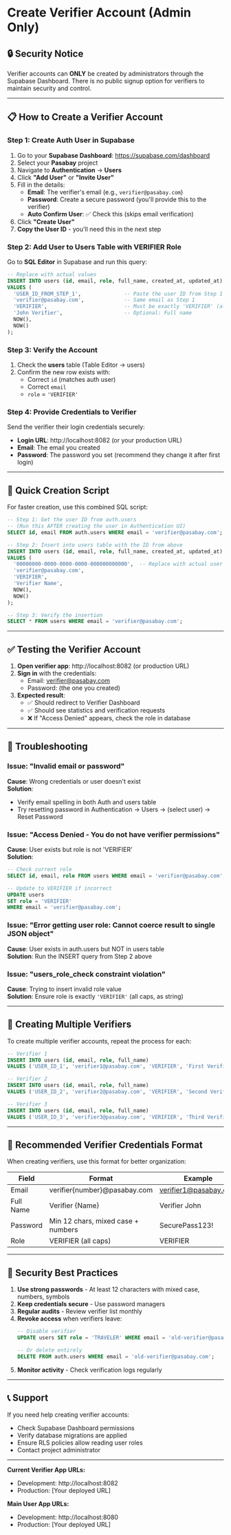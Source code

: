 # Create Verifier Account (Admin Only)

## 🔒 Security Notice
Verifier accounts can **ONLY** be created by administrators through the Supabase Dashboard. There is no public signup option for verifiers to maintain security and control.

---

## 📋 How to Create a Verifier Account

### Step 1: Create Auth User in Supabase

1. Go to your **Supabase Dashboard**: https://supabase.com/dashboard
2. Select your **Pasabay** project
3. Navigate to **Authentication** → **Users**
4. Click **"Add User"** or **"Invite User"**
5. Fill in the details:
   - **Email**: The verifier's email (e.g., `verifier@pasabay.com`)
   - **Password**: Create a secure password (you'll provide this to the verifier)
   - **Auto Confirm User**: ✅ Check this (skips email verification)
6. Click **"Create User"**
7. **Copy the User ID** - you'll need this in the next step

### Step 2: Add User to Users Table with VERIFIER Role

Go to **SQL Editor** in Supabase and run this query:

```sql
-- Replace with actual values
INSERT INTO users (id, email, role, full_name, created_at, updated_at)
VALUES (
  'USER_ID_FROM_STEP_1',              -- Paste the user ID from Step 1
  'verifier@pasabay.com',             -- Same email as Step 1
  'VERIFIER',                         -- Must be exactly 'VERIFIER' (all caps)
  'John Verifier',                    -- Optional: Full name
  NOW(),
  NOW()
);
```

### Step 3: Verify the Account

1. Check the **users** table (Table Editor → users)
2. Confirm the new row exists with:
   - Correct `id` (matches auth user)
   - Correct `email`
   - `role` = `'VERIFIER'`

### Step 4: Provide Credentials to Verifier

Send the verifier their login credentials securely:
- **Login URL**: http://localhost:8082 (or your production URL)
- **Email**: The email you created
- **Password**: The password you set (recommend they change it after first login)

---

## 🚀 Quick Creation Script

For faster creation, use this combined SQL script:

```sql
-- Step 1: Get the user ID from auth.users
-- (Run this AFTER creating the user in Authentication UI)
SELECT id, email FROM auth.users WHERE email = 'verifier@pasabay.com';

-- Step 2: Insert into users table with the ID from above
INSERT INTO users (id, email, role, full_name, created_at, updated_at)
VALUES (
  '00000000-0000-0000-0000-000000000000',  -- Replace with actual user ID
  'verifier@pasabay.com',
  'VERIFIER',
  'Verifier Name',
  NOW(),
  NOW()
);

-- Step 3: Verify the insertion
SELECT * FROM users WHERE email = 'verifier@pasabay.com';
```

---

## ✅ Testing the Verifier Account

1. **Open verifier app**: http://localhost:8082 (or production URL)
2. **Sign in** with the credentials:
   - Email: verifier@pasabay.com
   - Password: (the one you created)
3. **Expected result**: 
   - ✅ Should redirect to Verifier Dashboard
   - ✅ Should see statistics and verification requests
   - ❌ If "Access Denied" appears, check the role in database

---

## 🔧 Troubleshooting

### Issue: "Invalid email or password"
**Cause**: Wrong credentials or user doesn't exist  
**Solution**: 
- Verify email spelling in both Auth and users table
- Try resetting password in Authentication → Users → (select user) → Reset Password

### Issue: "Access Denied - You do not have verifier permissions"
**Cause**: User exists but role is not 'VERIFIER'  
**Solution**:
```sql
-- Check current role
SELECT id, email, role FROM users WHERE email = 'verifier@pasabay.com';

-- Update to VERIFIER if incorrect
UPDATE users 
SET role = 'VERIFIER'
WHERE email = 'verifier@pasabay.com';
```

### Issue: "Error getting user role: Cannot coerce result to single JSON object"
**Cause**: User exists in auth.users but NOT in users table  
**Solution**: Run the INSERT query from Step 2 above

### Issue: "users_role_check constraint violation"
**Cause**: Trying to insert invalid role value  
**Solution**: Ensure role is exactly `'VERIFIER'` (all caps, as string)

---

## 👥 Creating Multiple Verifiers

To create multiple verifier accounts, repeat the process for each:

```sql
-- Verifier 1
INSERT INTO users (id, email, role, full_name)
VALUES ('USER_ID_1', 'verifier1@pasabay.com', 'VERIFIER', 'First Verifier');

-- Verifier 2
INSERT INTO users (id, email, role, full_name)
VALUES ('USER_ID_2', 'verifier2@pasabay.com', 'VERIFIER', 'Second Verifier');

-- Verifier 3
INSERT INTO users (id, email, role, full_name)
VALUES ('USER_ID_3', 'verifier3@pasabay.com', 'VERIFIER', 'Third Verifier');
```

---

## 🎯 Recommended Verifier Credentials Format

When creating verifiers, use this format for better organization:

| Field | Format | Example |
|-------|--------|---------|
| Email | verifier{number}@pasabay.com | verifier1@pasabay.com |
| Full Name | Verifier {Name} | Verifier John |
| Password | Min 12 chars, mixed case + numbers | SecurePass123! |
| Role | VERIFIER (all caps) | VERIFIER |

---

## 🔐 Security Best Practices

1. **Use strong passwords** - At least 12 characters with mixed case, numbers, symbols
2. **Keep credentials secure** - Use password managers
3. **Regular audits** - Review verifier list monthly
4. **Revoke access** when verifiers leave:
   ```sql
   -- Disable verifier
   UPDATE users SET role = 'TRAVELER' WHERE email = 'old-verifier@pasabay.com';
   
   -- Or delete entirely
   DELETE FROM auth.users WHERE email = 'old-verifier@pasabay.com';
   ```
5. **Monitor activity** - Check verification logs regularly

---

## 📞 Support

If you need help creating verifier accounts:
- Check Supabase Dashboard permissions
- Verify database migrations are applied
- Ensure RLS policies allow reading user roles
- Contact project administrator

---

**Current Verifier App URLs:**
- Development: http://localhost:8082
- Production: [Your deployed URL]

**Main User App URLs:**
- Development: http://localhost:8080
- Production: [Your deployed URL]
